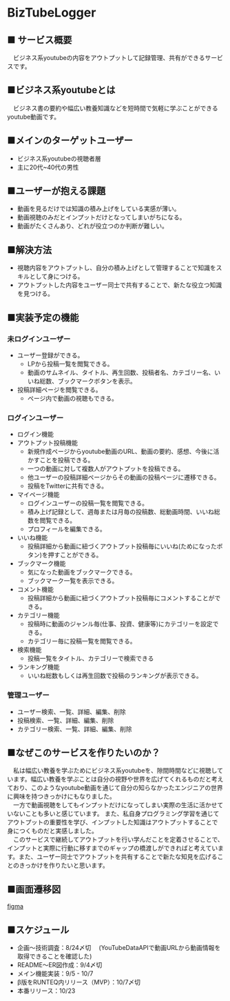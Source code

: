 # BizTubeLogger

## ■ サービス概要
&emsp;ビジネス系youtubeの内容をアウトプットして記録管理、共有ができるサービスです。

## ■ビジネス系youtubeとは
&emsp;ビジネス書の要約や幅広い教養知識などを短時間で気軽に学ぶことができるyoutube動画です。　

## ■メインのターゲットユーザー
 - ビジネス系youtubeの視聴者層
 - 主に20代~40代の男性

## ■ユーザーが抱える課題
- 動画を見るだけでは知識の積み上げをしている実感が薄い。
- 動画視聴のみだとインプットだけとなってしまいがちになる。
- 動画がたくさんあり、どれが役立つのか判断が難しい。

## ■解決方法
- 視聴内容をアウトプットし、自分の積み上げとして管理することで知識をスキルとして身につける。
- アウトプットした内容をユーザー同士で共有することで、新たな役立つ知識を見つける。

## ■実装予定の機能
### 未ログインユーザー
* ユーザー登録ができる。
  * LPから投稿一覧を閲覧できる。
  * 動画のサムネイル、タイトル、再生回数、投稿者名、カテゴリー名、いいね総数、ブックマークボタンを表示。
* 投稿詳細ページを閲覧できる。
  * ページ内で動画の視聴もできる。
### ログインユーザー
* ログイン機能
* アウトプット投稿機能
  * 新規作成ページからyoutube動画のURL、動画の要約、感想、今後に活かすことを投稿できる。
  * 一つの動画に対して複数人がアウトプットを投稿できる。
  * 他ユーザーの投稿詳細ページからその動画の投稿ページに遷移できる。
  * 投稿をTwitterに共有できる。
* マイページ機能
  * ログインユーザーの投稿一覧を閲覧できる。
  * 積み上げ記録として、週毎または月毎の投稿数、総動画時間、いいね総数を閲覧できる。
  * プロフィールを編集できる。
* いいね機能
  * 投稿詳細から動画に紐づくアウトプット投稿毎にいいね(ためになったボタン)を押すことができる。
* ブックマーク機能
  * 気になった動画をブックマークできる。
  * ブックマーク一覧を表示できる。
* コメント機能
  * 投稿詳細から動画に紐づくアウトプット投稿毎にコメントすることができる。
* カテゴリー機能
  * 投稿時に動画のジャンル毎(仕事、投資、健康等)にカテゴリーを設定できる。
  * カテゴリー毎に投稿一覧を閲覧できる。
* 検索機能
  * 投稿一覧をタイトル、カテゴリーで検索できる
* ランキング機能
  * いいね総数もしくは再生回数で投稿のランキングが表示できる。
### 管理ユーザー
* ユーザー検索、一覧、詳細、編集、削除
* 投稿検索、一覧、詳細、編集、削除
* カテゴリー検索、一覧、詳細、編集、削除

## ■なぜこのサービスを作りたいのか？<br>
&emsp;私は幅広い教養を学ぶためにビジネス系youtubeを、隙間時間などに視聴しています。幅広い教養を学ぶことは自分の視野や世界を広げてくれるものだと考えており、このようなyoutube動画を通じて自分の知らなかったエンジニアの世界に興味を持つきっかけにもなりました。<br>
&emsp;一方で動画視聴をしてもインプットだけになってしまい実際の生活に活かせていないことも多いと感じています。
また、私自身プログラミング学習を通じてアウトプットの重要性を学び、インプットした知識はアウトプットすることで
身につくものだと実感しました。<br>
&emsp;このサービスで継続してアウトプットを行い学んだことを定着させることで、インプットと実際に行動に移すまでのギャップの橋渡しができればと考えています。また、ユーザー同士でアウトプットを共有することで新たな知見を広げることのきっかけを作りたいと思います。

## ■画面遷移図
[figma](https://www.figma.com/file/2QQJTd9CjQo7Mc3lz5NvMk/BizTubeLogger?node-id=0%3A1)

## ■スケジュール

- 企画〜技術調査：8/24〆切
&emsp;(YouTubeDataAPIで動画URLから動画情報を取得できることを確認した)
- README〜ER図作成：9/4〆切
- メイン機能実装：9/5 - 10/7
- β版をRUNTEQ内リリース（MVP）：10/7〆切
- 本番リリース：10/23